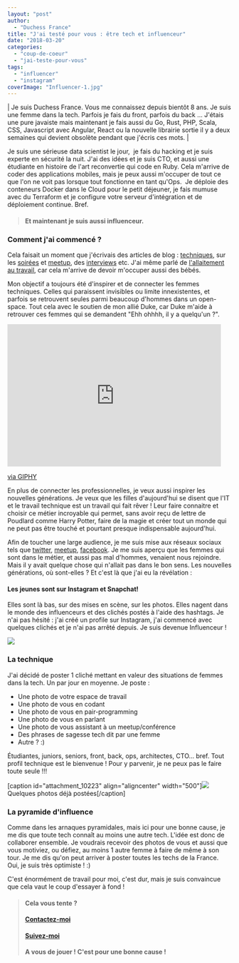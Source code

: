 ```yaml
---
layout: "post"
author:
  - "Duchess France"
title: "J'ai testé pour vous : être tech et influenceur"
date: "2018-03-20"
categories:
  - "coup-de-coeur"
  - "jai-teste-pour-vous"
tags:
  - "influencer"
  - "instagram"
coverImage: "Influencer-1.jpg"
---
```


| Je suis Duchess France. Vous me connaissez depuis bientôt 8 ans. Je suis une femme dans la tech. Parfois je fais du front, parfois du back ... J'étais une pure javaiste mais maintenant je fais aussi du Go, Rust, PHP, Scala, CSS, Javascript avec Angular, React ou la nouvelle librairie sortie il y a deux semaines qui devient obsolète pendant que j'écris ces mots. |

Je suis une sérieuse data scientist le jour,  je fais du hacking et je suis experte en sécurité la nuit. J'ai des idées et je suis CTO, et aussi une étudiante en histoire de l'art reconvertie qui code en Ruby. Cela m'arrive de coder des applications mobiles, mais je peux aussi m'occuper de tout ce que l'on ne voit pas lorsque tout fonctionne en tant qu'Ops.  Je déploie des conteneurs Docker dans le Cloud pour le petit déjeuner, je fais mumuse avec du Terraform et je configure votre serveur d'intégration et de déploiement continue. Bref.



> #### Et maintenant je suis aussi influenceur.

### Comment j'ai commencé ?

Cela faisait un moment que j'écrivais des articles de blog : [techniques](http://www.duchess-france.org/presentation-de-ionic-framework/), sur les [soirées](http://www.duchess-france.org/retour-eclipsecon-france-2017/) et [meetup](https://www.meetup.com/fr-FR/Duchess-France-Meetup/), des [interviews](http://www.duchess-france.org/roles-modeles/) etc. J'ai même parlé de [l'allaitement au travail](http://www.duchess-france.org/mafia-lactee-travail/), car cela m'arrive de devoir m'occuper aussi des bébés.

Mon objectif a toujours été d'inspirer et de connecter les femmes techniques. Celles qui paraissent invisibles ou limite innexistentes, et parfois se retrouvent seules parmi beaucoup d'hommes dans un open-space. Tout cela avec le soutien de mon allié Duke, car Duke m'aide à retrouver ces femmes qui se demandent "Ehh ohhhh, il y a quelqu'un ?".





<iframe class="giphy-embed" src="https://giphy.com/embed/IBKg9SZ0xurG8" width="480" height="319" frameborder="0" allowfullscreen="allowfullscreen"></iframe>

[via GIPHY](https://giphy.com/gifs/car-infomercial-guess-IBKg9SZ0xurG8)





En plus de connecter les professionnelles, je veux aussi inspirer les nouvelles générations. Je veux que les filles d'aujourd'hui se disent que l'IT et le travail technique est un travail qui fait rêver ! Leur faire connaitre et choisir ce métier incroyable qui permet, sans avoir reçu de lettre de Poudlard comme Harry Potter, faire de la magie et créer tout un monde qui ne peut pas être touché et pourtant presque indispensable aujourd'hui.

Afin de toucher une large audience, je me suis mise aux réseaux sociaux tels que [twitter](https://twitter.com/duchessfr), [meetup](https://www.meetup.com/fr-FR/Duchess-France-Meetup/), [facebook](https://www.facebook.com/duchessfr/). Je me suis aperçu que les femmes qui sont dans le métier, et aussi pas mal d'hommes, venaient nous rejoindre. Mais il y avait quelque chose qui n'allait pas dans le bon sens. Les nouvelles générations, où sont-elles ? Et c'est là que j'ai eu la révélation :

#### **Les jeunes sont sur Instagram et Snapchat!**



Elles sont là bas, sur des mises en scène, sur les photos. Elles nagent dans le monde des influenceurs et des clichés postés à l'aide des hashtags. Je n'ai pas hésité : j'ai créé un profile sur Instagram, j'ai commencé avec quelques clichés et je n'ai pas arrêté depuis. Je suis devenue Influenceur !





[![](/assets/2018/03/2018-03-20-jai-teste-pour-vous-etre-tech-et-influenceur/instagram-1024x341.png)](https://www.instagram.com/duchessfr/)





### La technique

J'ai décidé de poster 1 cliché mettant en valeur des situations de femmes dans la tech. Un par jour en moyenne. Je poste :

- Une photo de votre espace de travail
- Une photo de vous en codant
- Une photo de vous en pair-programming
- Une photo de vous en parlant
- Une photo de vous assistant à un meetup/conférence
- Des phrases de sagesse tech dit par une femme
- Autre ? :)

Étudiantes, juniors, seniors, front, back, ops, architectes, CTO... bref. Tout profil technique est le bienvenue ! Pour y parvenir, je ne peux pas le faire toute seule !!!



\[caption id="attachment_10223" align="aligncenter" width="500"\]![](/assets/2018/03/2018-03-20-jai-teste-pour-vous-etre-tech-et-influenceur/Influencer.jpg) Quelques photos déjà postées\[/caption\]





### La pyramide d'influence

Comme dans les arnaques pyramidales, mais ici pour une bonne cause, je me dis que toute tech connaît au moins une autre tech. L'idée est donc de collaborer ensemble. Je voudrais recevoir des photos de vous et aussi que vous motiviez, ou défiez, au moins 1 autre femme à faire de même à son tour. Je me dis qu'on peut arriver à poster toutes les techs de la France. Oui, je suis très optimiste ! :)

C'est énormément de travail pour moi, c'est dur, mais je suis convaincue que cela vaut le coup d'essayer à fond !



> #### Cela vous tente ?
>
> #### [Contactez-moi](http://www.duchess-france.org/contact/)
>
> #### [Suivez-moi](https://www.instagram.com/duchessfr/)
>
> #### A vous de jouer ! C'est pour une bonne cause !
